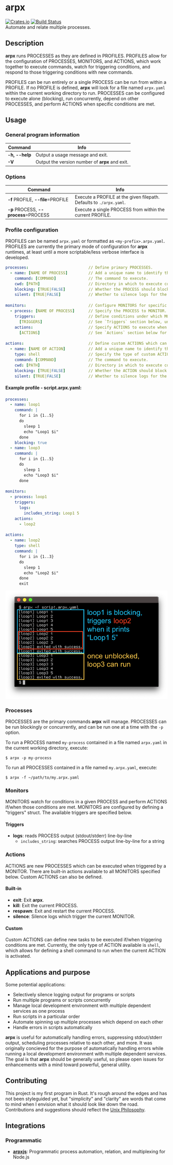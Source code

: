 # arpx
[![Crates.io](https://img.shields.io/crates/v/arpx?color=black)](https://crates.io/crates/arpx)
[![Build Status](https://travis-ci.com/jaredgorski/arpx.svg?token=7hLupv5JrcFFuyR6Lkp7&branch=master)](https://travis-ci.com/jaredgorski/arpx) 
<br>Automate and relate multiple processes.

## Description

**arpx** runs PROCESSES as they are defined in PROFILES. PROFILES allow for the configuration of PROCESSES, MONITORS, and ACTIONS, which work together to execute commands, watch for triggering conditions, and respond to those triggering conditions with new commands.

PROFILES can be run entirely or a single PROCESS can be run from within a PROFILE. If no PROFILE is defined, **arpx** will look for a file named `arpx.yaml` within the current working directory to run. PROCESSES can be configured to execute alone (blocking), run concurrently, depend on other PROCESSES, and perform ACTIONS when specific conditions are met.

## Usage

### General program information

Command  | Info
-------- | --------
**-h, --help** | Output a usage message and exit.
**-V** | Output the version number of **arpx** and exit.

### Options

Command  | Info
-------- | --------
**-f** PROFILE, **--file**=PROFILE | Execute a PROFILE at the given filepath. Defaults to `./arpx.yaml`.
**-p** PROCESS, **--process**=PROCESS | Execute a single PROCESS from within the current PROFILE.

### Profile configuration
PROFILES can be named `arpx.yaml` or formatted as `<my-prefix>.arpx.yaml`. PROFILES are currently the primary mode of configuration for **arpx** runtimes, at least until a more scriptable/less verbose interface is developed.

```yaml
processes:                          // Define primary PROCESSES.
  - name: [NAME OF PROCESS]         // Add a unique name to identify the PROCESS within the arpx runtime.
    command: [COMMAND]              // The command to execute.
    cwd: [PATH]                     // Directory in which to execute command.
    blocking: [TRUE|FALSE]          // Whether the PROCESS should block the main thread or run concurrently. (default: false)
    silent: [TRUE|FALSE]            // Whether to silence logs for the PROCESS. (default: false)

monitors:                           // Configure MONITORS for specific PROCESSES.
  - process: [NAME OF PROCESS]      // Specify the PROCESS to MONITOR.
    triggers:                       // Define conditions under which MONITOR triggers ACTIONS.
      [TRIGGERS]                    // See `Triggers` section below, under `Monitors`.
    actions:                        // Specify ACTIONS to execute when triggering conditions are met.
      [ACTIONS]                     // See `Actions` section below for an overview on built-in and custom ACTIONS.

actions:                            // Define custom ACTIONS which can be activated by MONITORS under triggering conditions.
  - name: [NAME OF ACTION]          // Add a unique name to identify the ACTION within the arpx runtime.
    type: shell                     // Specify the type of custom ACTION. Currently only `shell` is available, and it must be passed.
    command: [COMMAND]              // The command to execute.
    cwd: [PATH]                     // Directory in which to execute command.
    blocking: [TRUE|FALSE]          // Whether the ACTION should block the main thread or run concurrently. (default: false)
    silent: [TRUE|FALSE]            // Whether to silence logs for the ACTION. (default: false)
```

#### Example profile - script.arpx.yaml:
```yaml
processes:
  - name: loop1
    command: |
      for i in {1..5}
      do
        sleep 1
        echo "Loop1 $i"
      done
    blocking: true
  - name: loop3
    command: |
      for i in {1..5}
      do
        sleep 1
        echo "Loop3 $i"
      done

monitors:
  - process: loop1
    triggers:
      logs:
        includes_string: Loop1 5
    actions:
      - loop2

actions:
  - name: loop2
    type: shell
    command: |
      for i in {1..3}
      do
        sleep 1
        echo "Loop2 $i"
      done
      exit
```

![Example arpx output](https://github.com/jaredgorski/arpx/raw/master/.media/arpx_screenshot-annotated.png)


### Processes
PROCESSES are the primary commands **arpx** will manage. PROCESSES can be run blockingly or concurrently, and can be run one at a time with the `-p` option.

To run a PROCESS named `my-process` contained in a file named `arpx.yaml` in the current working directory, execute:
```shell
$ arpx -p my-process
```

To run all PROCESSES contained in a file named `my.arpx.yaml`, execute:
```shell
$ arpx -f ~/path/to/my.arpx.yaml
```

### Monitors
MONITORS watch for conditions in a given PROCESS and perform ACTIONS if/when those conditions are met. MONITORS are configured by defining a "triggers" struct. The available triggers are specified below.

#### Triggers
- **logs**: reads PROCESS output (stdout/stderr) line-by-line
  - `includes_string`: searches PROCESS output line-by-line for a string

### Actions
ACTIONS are new PROCESSES which can be executed when triggered by a MONITOR. There are built-in actions available to all MONITORS specified below. Custom ACTIONS can also be defined.

#### Built-in
- **exit**: Exit **arpx**.
- **kill**: Exit the current PROCESS.
- **respawn**: Exit and restart the current PROCESS.
- **silence**: Silence logs which trigger the current MONITOR.

#### Custom
Custom ACTIONS can define new tasks to be executed if/when triggering conditions are met. Currently, the only type of ACTION available is `shell`, which allows for defining a shell command to run when the current ACTION is activated.

## Applications and purpose
Some potential applications:
- Selectively silence logging output for programs or scripts
- Run multiple programs or scripts concurrently
- Manage local development environment with multiple dependent services as one process
- Run scripts in a particular order
- Automate spinning up multiple processes which depend on each other
- Handle errors in scripts automatically

**arpx** is useful for automatically handling errors, suppressing stdout/stderr output, scheduling processes relative to each other, and more. It was originally concieved for the purpose of automatically handling errors while running a local development environment with multiple dependent services. The goal is that **arpx** should be generally useful, so please open issues for enhancements with a mind toward powerful, general utility.

## Contributing
This project is my first program in Rust. It's rough around the edges and has not been styleguided yet, but "simplicity" and "clarity" are words that come to mind when I envision what it should look like down the road. Contributions and suggestions should reflect the [Unix Philosophy](https://homepage.cs.uri.edu/~thenry/resources/unix_art/ch01s06.html).

## Integrations
### Programmatic
- [**arpxjs**](https://github.com/jaredgorski/arpxjs): Programmatic process automation, relation, and multiplexing for Node.js
